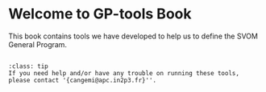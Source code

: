 # Welcome to GP-tools Book

This book contains tools we have developed to help us to define the SVOM General Program.

```{tableofcontents}
```

```{admonition} Need help?
:class: tip
If you need help and/or have any trouble on running these tools, please contact '{cangemi@apc.in2p3.fr}''.
```
